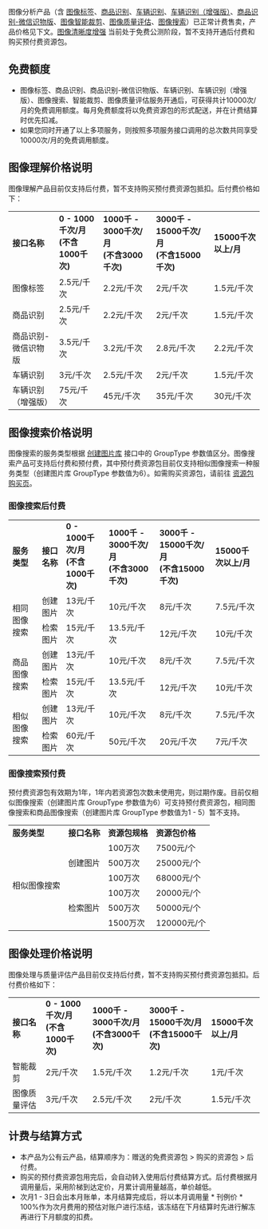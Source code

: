 图像分析产品（含 [图像标签](https://cloud.tencent.com/document/api/865/35471)、[商品识别](https://cloud.tencent.com/document/api/865/36457)、[车辆识别](https://cloud.tencent.com/document/api/865/36456)、[车辆识别（增强版）](https://cloud.tencent.com/document/api/865/72553)、[商品识别-微信识物版](https://cloud.tencent.com/document/api/865/43354)、[图像智能裁剪](https://cloud.tencent.com/document/api/865/38899)、[图像质量评估](https://cloud.tencent.com/document/api/865/36899)、[图像搜索](https://cloud.tencent.com/document/product/865/63483)）已正常计费售卖，产品价格见下文。[图像清晰度增强](https://cloud.tencent.com/document/api/865/36902) 当前处于免费公测阶段，暂不支持开通后付费和购买预付费资源包。

## 免费额度
- 图像标签、商品识别、商品识别-微信识物版、车辆识别、车辆识别（增强版）、图像搜索、智能裁剪、图像质量评估服务开通后，可获得共计10000次/月的免费调用额度。每月免费额度将以免费资源包的形式配送，并在计费结算时优先扣减。
- 如果您同时开通了以上多项服务，则按照多项服务接口调用的总次数共同享受10000次/月的免费调用额度。

## 图像理解价格说明
图像理解产品目前仅支持后付费，暂不支持购买预付费资源包抵扣。后付费价格如下：

<table>
  <tbody>
    <tr >
      <td >
        <strong>接口名称</strong></td>
      <td >
        <strong>0 - 1000千次/月</br>(不含1000千次)</strong></td>
      <td >
			<strong>1000千 - 3000千次/月</br>(不含3000千次) </strong></td>
      <td >
			<strong>3000千 - 15000千次/月</br>(不含15000千次) </strong></td>
      <td >
        <strong>15000千次以上/月</strong></td>
    </tr>
    <tr>
      <td >图像标签</td>
      <td >2.5元/千次</td>
      <td>2.2元/千次</td>
      <td >2元/千次</td>
      <td>1.5元/千次</td></tr>
    <tr >
      <td >商品识别</td>
      <td >2.5元/千次</td>
      <td >2.2元/千次</td>
      <td >2元/千次</td>
      <td >1.5元/千次</td></tr>
    <tr >
      <td >商品识别-微信识物版</td>
      <td>3.5元/千次</td>
      <td >3.2元/千次</td>
      <td >2.8元/千次</td>
      <td >2.2元/千次</td></tr>
    <tr >
      <td >车辆识别</td>
      <td >3元/千次</td>
      <td>2.5元/千次</td>
      <td>2元/千次</td>
      <td >1.5元/千次</td></tr>
     <tr >
      <td >车辆识别（增强版）</td>
      <td >75元/千次</td>
      <td>45元/千次</td>
      <td>35元/千次</td>
      <td >30元/千次</td></tr>
  </tbody>
</table>

## 图像搜索价格说明
图像搜索的服务类型根据 [创建图片库](https://cloud.tencent.com/document/product/865/63488) 接口中的 GroupType 参数值区分。图像搜索产品可支持后付费和预付费，其中预付费资源包目前仅支持相似图像搜索一种服务类型（创建图片库 GroupType 参数值为6）。如需购买资源包，请前往 [资源包购买页](https://buy.cloud.tencent.com/tiia_search)。

### 图像搜索后付费


<table>
  <tbody>
    <tr>
				<td>
        <strong>服务类型</strong></td>
      <td>
        <strong>接口名称</strong></td>
      <td>
        <strong>0 - 1000千次/月<br>(不含1000千次)</strong></td>
      <td>
            <strong>1000千 - 3000千次/月<br>(不含3000千次) </strong></td>
      <td>
            <strong>3000千 - 15000千次/月<br>(不含15000千次) </strong></td>
      <td>
        <strong>15000千次以上/月</strong></td>
    </tr>
    <tr>
      <td rowspan="2">相同图像搜索</td>
      <td>创建图片</td>
      <td>13元/千次</td>
      <td>10元/千次</td>
      <td>8元/千次</td>
      <td>7.5元/千次</td></tr>
    <tr>
      <td>检索图片</td>
      <td>15元/千次</td>
      <td>13.5元/千次</td>
      <td>12元/千次</td>
      <td>10元/千次</td></tr>
    <tr>
			<td rowspan="2">商品图像搜索</td>
      <td>创建图片</td>
      <td>13元/千次</td>
      <td>10元/千次</td>
      <td>8元/千次</td>
      <td>7.5元/千次</td></tr>
    <tr>
      <td>检索图片</td>
      <td>15元/千次</td>
      <td>13.5元/千次</td>
      <td>12元/千次</td>
      <td>10元/千次</td></tr>
     <tr>
		 <td rowspan="2">相似图像搜索</td>
      <td>创建图片</td>
      <td>13元/千次</td>
      <td>10元/千次</td>
      <td>8元/千次</td>
      <td>7.5元/千次</td></tr>
			<tr>
      <td>检索图片</td>
      <td>60元/千次</td>
      <td>50元/千次</td>
      <td>20元/千次</td>
      <td>7元/千次</td></tr>
  </tbody>
</table>

### 图像搜索预付费
预付费资源包有效期为1年，1年内若资源包次数未使用完，则过期作废。目前仅相似图像搜索（创建图片库 GroupType 参数值为6）可支持预付费资源包，相同图像搜索和商品图像搜索（创建图片库 GroupType 参数值为1 - 5）暂不支持。

<table>
  <tbody>
    <tr>
				<td>
        <strong>服务类型</strong></td>
      <td>
        <strong>接口名称</strong></td>
      <td>
        <strong>资源包规格</strong></td>
      <td>
            <strong>资源包价格 </strong></td>
    </tr>
    <tr>
      <td rowspan="6">相似图像搜索</td>
      <td rowspan="3">创建图片</td>
      <td>100万次</td>
      <td>7500元/个</td>
			</tr>
    <tr>
      <td>500万次</td>
      <td>25000元/个</td>
			</tr>
    <tr>
      <td>100万次</td>
      <td>68000元/个</td>
			</tr>
    <tr>
			 <td rowspan="3">检索图片</td>
      <td>100万次</td>
      <td>20000元/个</td>
			</tr>
     <tr> 
      <td>500万次</td>
      <td>50000元/个</td>
			</tr>
			<tr>
      <td>1500万次</td>
      <td>120000元/个</td>
			</tr>
  </tbody>
</table>

## 图像处理价格说明
图像处理与质量评估产品目前仅支持后付费，暂不支持购买预付费资源包抵扣。后付费价格如下：

<table>
  <tbody>
    <tr>
				<td>
        <strong>接口名称</strong></td>
      <td>
        <strong>0 - 1000千次/月<br>(不含1000千次)</strong></td>
      <td>
            <strong>1000千 - 3000千次/月<br>(不含3000千次) </strong></td>
      <td>
            <strong>3000千 - 15000千次/月<br>(不含15000千次) </strong></td>
      <td>
        <strong>15000千次以上/月</strong></td>
    </tr>
    <tr>
      <td>智能裁剪</td>
      <td>2元/千次</td>
      <td>1.5元/千次</td>
      <td>1.2元/千次</td>
      <td>1元/千次</td></tr>
    <tr>
      <td>图像质量评估</td>
      <td>3元/千次</td>
      <td>2.5元/千次</td>
      <td>2元/千次</td>
      <td>1.5元/千次</td></tr>
  </tbody>
</table>

## 计费与结算方式
- 本产品为公有云产品，结算顺序为：赠送的免费资源包 > 购买的资源包 > 后付费。
- 购买的预付费资源包用完后，会自动转入使用后付费结算方式。后付费根据月调用量后，采用阶梯到达定价，月累计调用量越高，单价越低。
- 次月1 - 3日会出本月账单，本月结算完成后，将以本月调用量 * 刊例价 * 100%作为次月费用的预估对账户进行冻结，该冻结在下月结算时先进行解冻再进行下月额度的扣费。


